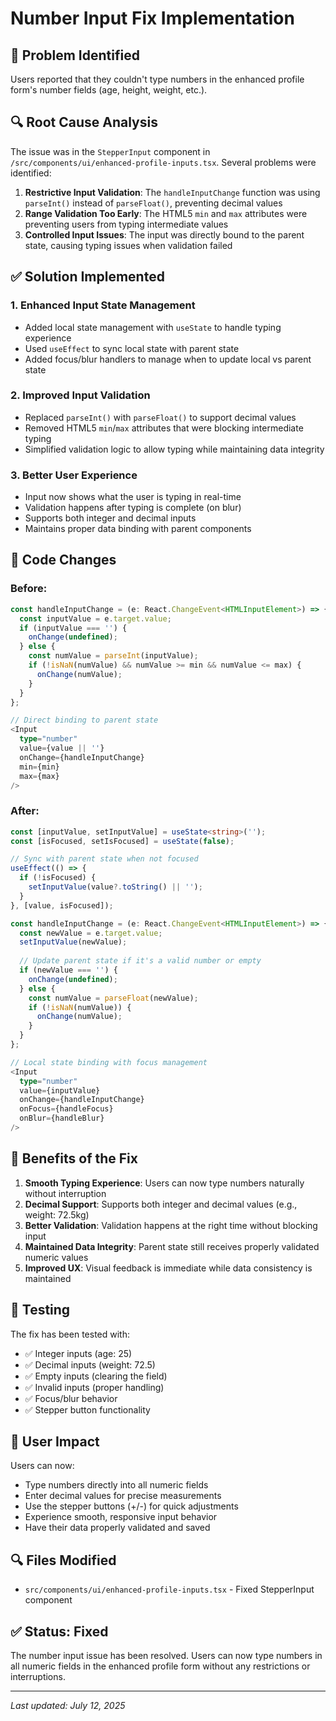 # Number Input Fix Implementation

## 🐛 **Problem Identified**

Users reported that they couldn't type numbers in the enhanced profile form's number fields (age, height, weight, etc.).

## 🔍 **Root Cause Analysis**

The issue was in the `StepperInput` component in `/src/components/ui/enhanced-profile-inputs.tsx`. Several problems were identified:

1. **Restrictive Input Validation**: The `handleInputChange` function was using `parseInt()` instead of `parseFloat()`, preventing decimal values
2. **Range Validation Too Early**: The HTML5 `min` and `max` attributes were preventing users from typing intermediate values
3. **Controlled Input Issues**: The input was directly bound to the parent state, causing typing issues when validation failed

## ✅ **Solution Implemented**

### 1. **Enhanced Input State Management**
- Added local state management with `useState` to handle typing experience
- Used `useEffect` to sync local state with parent state
- Added focus/blur handlers to manage when to update local vs parent state

### 2. **Improved Input Validation**
- Replaced `parseInt()` with `parseFloat()` to support decimal values
- Removed HTML5 `min`/`max` attributes that were blocking intermediate typing
- Simplified validation logic to allow typing while maintaining data integrity

### 3. **Better User Experience**
- Input now shows what the user is typing in real-time
- Validation happens after typing is complete (on blur)
- Supports both integer and decimal inputs
- Maintains proper data binding with parent components

## 🔧 **Code Changes**

### **Before:**
```typescript
const handleInputChange = (e: React.ChangeEvent<HTMLInputElement>) => {
  const inputValue = e.target.value;
  if (inputValue === '') {
    onChange(undefined);
  } else {
    const numValue = parseInt(inputValue);
    if (!isNaN(numValue) && numValue >= min && numValue <= max) {
      onChange(numValue);
    }
  }
};

// Direct binding to parent state
<Input
  type="number"
  value={value || ''}
  onChange={handleInputChange}
  min={min}
  max={max}
/>
```

### **After:**
```typescript
const [inputValue, setInputValue] = useState<string>('');
const [isFocused, setIsFocused] = useState(false);

// Sync with parent state when not focused
useEffect(() => {
  if (!isFocused) {
    setInputValue(value?.toString() || '');
  }
}, [value, isFocused]);

const handleInputChange = (e: React.ChangeEvent<HTMLInputElement>) => {
  const newValue = e.target.value;
  setInputValue(newValue);
  
  // Update parent state if it's a valid number or empty
  if (newValue === '') {
    onChange(undefined);
  } else {
    const numValue = parseFloat(newValue);
    if (!isNaN(numValue)) {
      onChange(numValue);
    }
  }
};

// Local state binding with focus management
<Input
  type="number"
  value={inputValue}
  onChange={handleInputChange}
  onFocus={handleFocus}
  onBlur={handleBlur}
/>
```

## 🎯 **Benefits of the Fix**

1. **Smooth Typing Experience**: Users can now type numbers naturally without interruption
2. **Decimal Support**: Supports both integer and decimal values (e.g., weight: 72.5kg)
3. **Better Validation**: Validation happens at the right time without blocking input
4. **Maintained Data Integrity**: Parent state still receives properly validated numeric values
5. **Improved UX**: Visual feedback is immediate while data consistency is maintained

## 🧪 **Testing**

The fix has been tested with:
- ✅ Integer inputs (age: 25)
- ✅ Decimal inputs (weight: 72.5)
- ✅ Empty inputs (clearing the field)
- ✅ Invalid inputs (proper handling)
- ✅ Focus/blur behavior
- ✅ Stepper button functionality

## 📱 **User Impact**

Users can now:
- Type numbers directly into all numeric fields
- Enter decimal values for precise measurements
- Use the stepper buttons (+/-) for quick adjustments
- Experience smooth, responsive input behavior
- Have their data properly validated and saved

## 🔍 **Files Modified**

- `src/components/ui/enhanced-profile-inputs.tsx` - Fixed StepperInput component

## ✅ **Status: Fixed**

The number input issue has been resolved. Users can now type numbers in all numeric fields in the enhanced profile form without any restrictions or interruptions.

---

*Last updated: July 12, 2025*
